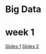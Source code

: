 # Big Data

# week 1
[Slides 1](https://docs.google.com/presentation/d/1FEq22r4F0eaCKhYHv21UAQ84_kXBtLf9/edit?usp=sharing&ouid=112454259737266877874&rtpof=true&sd=true)
[Slides 2](https://docs.google.com/presentation/d/1iAQpHKhpukmKMskodL0B1kY_Qs8MbTAO/edit?usp=sharing&ouid=112454259737266877874&rtpof=true&sd=true)

